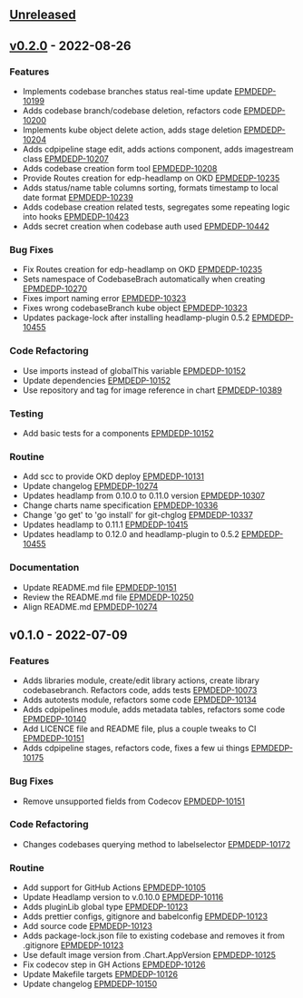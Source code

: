 <a name="unreleased"></a>
## [Unreleased]


<a name="v0.2.0"></a>
## [v0.2.0] - 2022-08-26
### Features

- Implements codebase branches status real-time update [EPMDEDP-10199](https://jiraeu.epam.com/browse/EPMDEDP-10199)
- Adds codebase branch/codebase deletion, refactors code [EPMDEDP-10200](https://jiraeu.epam.com/browse/EPMDEDP-10200)
- Implements kube object delete action, adds stage deletion [EPMDEDP-10204](https://jiraeu.epam.com/browse/EPMDEDP-10204)
- Adds cdpipeline stage edit, adds actions component, adds imagestream class [EPMDEDP-10207](https://jiraeu.epam.com/browse/EPMDEDP-10207)
- Adds codebase creation form tool [EPMDEDP-10208](https://jiraeu.epam.com/browse/EPMDEDP-10208)
- Provide Routes creation for edp-headlamp on OKD [EPMDEDP-10235](https://jiraeu.epam.com/browse/EPMDEDP-10235)
- Adds status/name table columns sorting, formats timestamp to local date format [EPMDEDP-10239](https://jiraeu.epam.com/browse/EPMDEDP-10239)
- Adds codebase creation related tests, segregates some repeating logic into hooks [EPMDEDP-10423](https://jiraeu.epam.com/browse/EPMDEDP-10423)
- Adds secret creation when codebase auth used [EPMDEDP-10442](https://jiraeu.epam.com/browse/EPMDEDP-10442)

### Bug Fixes

- Fix Routes creation for edp-headlamp on OKD [EPMDEDP-10235](https://jiraeu.epam.com/browse/EPMDEDP-10235)
- Sets namespace of CodebaseBrach automatically when creating [EPMDEDP-10270](https://jiraeu.epam.com/browse/EPMDEDP-10270)
- Fixes import naming error [EPMDEDP-10323](https://jiraeu.epam.com/browse/EPMDEDP-10323)
- Fixes wrong codebaseBranch kube object [EPMDEDP-10323](https://jiraeu.epam.com/browse/EPMDEDP-10323)
- Updates package-lock after installing headlamp-plugin 0.5.2 [EPMDEDP-10455](https://jiraeu.epam.com/browse/EPMDEDP-10455)

### Code Refactoring

- Use imports instead of globalThis variable [EPMDEDP-10152](https://jiraeu.epam.com/browse/EPMDEDP-10152)
- Update dependencies [EPMDEDP-10152](https://jiraeu.epam.com/browse/EPMDEDP-10152)
- Use repository and tag for image reference in chart [EPMDEDP-10389](https://jiraeu.epam.com/browse/EPMDEDP-10389)

### Testing

- Add basic tests for a components [EPMDEDP-10152](https://jiraeu.epam.com/browse/EPMDEDP-10152)

### Routine

- Add scc to provide OKD deploy [EPMDEDP-10131](https://jiraeu.epam.com/browse/EPMDEDP-10131)
- Update changelog [EPMDEDP-10274](https://jiraeu.epam.com/browse/EPMDEDP-10274)
- Updates headlamp from 0.10.0 to 0.11.0 version [EPMDEDP-10307](https://jiraeu.epam.com/browse/EPMDEDP-10307)
- Change charts name specification [EPMDEDP-10336](https://jiraeu.epam.com/browse/EPMDEDP-10336)
- Change 'go get' to 'go install' for git-chglog [EPMDEDP-10337](https://jiraeu.epam.com/browse/EPMDEDP-10337)
- Updates headlamp to 0.11.1 [EPMDEDP-10415](https://jiraeu.epam.com/browse/EPMDEDP-10415)
- Updates headlamp to 0.12.0 and headlamp-plugin to 0.5.2 [EPMDEDP-10455](https://jiraeu.epam.com/browse/EPMDEDP-10455)

### Documentation

- Update README.md file [EPMDEDP-10151](https://jiraeu.epam.com/browse/EPMDEDP-10151)
- Review the README.md file [EPMDEDP-10250](https://jiraeu.epam.com/browse/EPMDEDP-10250)
- Align README.md [EPMDEDP-10274](https://jiraeu.epam.com/browse/EPMDEDP-10274)


<a name="v0.1.0"></a>
## v0.1.0 - 2022-07-09
### Features

- Adds libraries module, create/edit library actions, create library codebasebranch. Refactors code, adds tests [EPMDEDP-10073](https://jiraeu.epam.com/browse/EPMDEDP-10073)
- Adds autotests module, refactors some code [EPMDEDP-10134](https://jiraeu.epam.com/browse/EPMDEDP-10134)
- Adds cdpipelines module, adds metadata tables, refactors some code [EPMDEDP-10140](https://jiraeu.epam.com/browse/EPMDEDP-10140)
- Add LICENCE file and README file, plus a couple tweaks to CI [EPMDEDP-10151](https://jiraeu.epam.com/browse/EPMDEDP-10151)
- Adds cdpipeline stages, refactors code, fixes a few ui things [EPMDEDP-10175](https://jiraeu.epam.com/browse/EPMDEDP-10175)

### Bug Fixes

- Remove unsupported fields from Codecov [EPMDEDP-10151](https://jiraeu.epam.com/browse/EPMDEDP-10151)

### Code Refactoring

- Changes codebases querying method to labelselector [EPMDEDP-10172](https://jiraeu.epam.com/browse/EPMDEDP-10172)

### Routine

- Add support for GitHub Actions [EPMDEDP-10105](https://jiraeu.epam.com/browse/EPMDEDP-10105)
- Update Headlamp version to v.0.10.0 [EPMDEDP-10116](https://jiraeu.epam.com/browse/EPMDEDP-10116)
- Adds pluginLib global type [EPMDEDP-10123](https://jiraeu.epam.com/browse/EPMDEDP-10123)
- Adds prettier configs, gitignore and babelconfig [EPMDEDP-10123](https://jiraeu.epam.com/browse/EPMDEDP-10123)
- Add source code [EPMDEDP-10123](https://jiraeu.epam.com/browse/EPMDEDP-10123)
- Adds package-lock.json file to existing codebase and removes it from .gitignore [EPMDEDP-10123](https://jiraeu.epam.com/browse/EPMDEDP-10123)
- Use default image version from .Chart.AppVersion [EPMDEDP-10125](https://jiraeu.epam.com/browse/EPMDEDP-10125)
- Fix codecov step in GH Actions [EPMDEDP-10126](https://jiraeu.epam.com/browse/EPMDEDP-10126)
- Update Makefile targets [EPMDEDP-10126](https://jiraeu.epam.com/browse/EPMDEDP-10126)
- Update changelog [EPMDEDP-10150](https://jiraeu.epam.com/browse/EPMDEDP-10150)


[Unreleased]: https://github.com/epam/edp-headlamp/compare/v0.2.0...HEAD
[v0.2.0]: https://github.com/epam/edp-headlamp/compare/v0.1.0...v0.2.0
